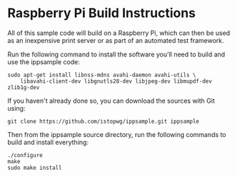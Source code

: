 # Raspberry Pi Build Instructions

All of this sample code will build on a Raspberry Pi, which can then be used as an
inexpensive print server or as part of an automated test framework.

Run the following command to install the software you'll need to build and use the
ippsample code:

    sudo apt-get install libnss-mdns avahi-daemon avahi-utils \
        libavahi-client-dev libgnutls28-dev libjpeg-dev libmupdf-dev zlib1g-dev

If you haven't already done so, you can download the sources with Git using:

    git clone https://github.com/istopwg/ippsample.git ippsample

Then from the ippsample source directory, run the following commands to build and install everything:

    ./configure
    make
    sudo make install
